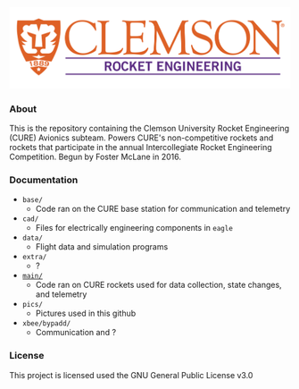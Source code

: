 ![CURocket Logo](pics/logo.png)

### About
This is the repository containing the Clemson University Rocket Engineering (CURE) Avionics 
subteam. Powers CURE's non-competitive rockets and rockets that participate in the annual
Intercollegiate Rocket Engineering Competition. Begun by Foster McLane in 2016.

### Documentation
* `base/`
  * Code ran on the CURE base station for communication and telemetry
* `cad/`
  * Files for electrically engineering components in `eagle`
* `data/`
  * Flight data and simulation programs
* `extra/`
  * ?
* [`main/`](main/README.md)
  * Code ran on CURE rockets used for data collection, state changes, and telemetry
* `pics/` 
  * Pictures used in this github
* `xbee/bypadd/`
  * Communication and ?

### License
This project is licensed used the GNU General Public License v3.0

